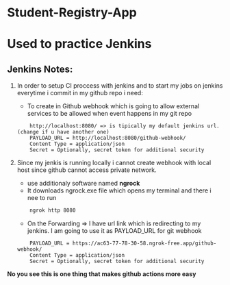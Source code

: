 ﻿# Student-Registry-App


# Used to practice Jenkins

## Jenkins Notes:

1. In order to setup CI proccess with jenkins and to start my jobs on jenkins everytime i commit in my github repo i need:
    - To create in Github webhook which is going to allow external services to be allowed when event happens in my git repo

    ```ru
        http://localhost:8080/ => is tipically my default jenkins url. (change if u have another one)
        PAYLOAD_URL = http://localhost:8080/github-webhook/
        Content Type = application/json
        Secret = Optionally, secret token for additional security

    ```

2. Since my jenkis is running locally i cannot create webhook with local host since github cannot access private network.
    - use additionaly software named **ngrock**
    - It downloads ngrock.exe file which opens my terminal and there i nee to run
    ```bash
        ngrok http 8080
    ```
    - On the Forwarding => I have url link which is redirecting to my jenkins. I am going to use it as PAYLOAD_URL for git webhook
    ```ru
        PAYLOAD_URL = https://ac63-77-78-30-58.ngrok-free.app/github-webhook/
        Content Type = application/json
        Secret = Optionally, secret token for additional security

    ```

**No you see this is one thing that makes github actions more easy**